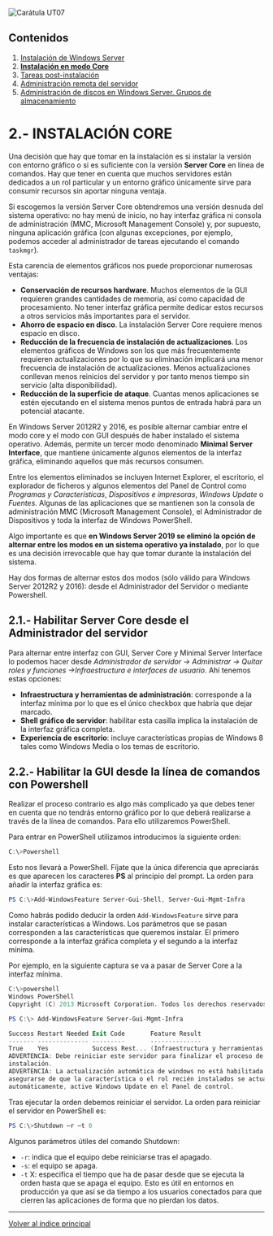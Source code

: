 ![Carátula UT07](imgs/caratula_ut07.png)

## Contenidos

1. [Instalación de Windows Server](01_instalación.md)
2. [**Instalación en modo Core**](02_instalación_core.md)
3. [Tareas post-instalación](03_postinstalación.md)
4. [Administración remota del servidor](04_admin_remota.md)
5. [Administración de discos en Windows Server. Grupos de almacenamiento](05_admin_discos.md)


# 2.- INSTALACIÓN CORE

Una decisión que hay que tomar en la instalación es si instalar la versión con entorno gráfico o si es suficiente con la versión **Server Core** en línea de comandos. Hay que tener en cuenta que muchos servidores están dedicados a un rol particular y un entorno gráfico únicamente sirve para consumir recursos sin aportar ninguna ventaja.  

Si escogemos la versión Server Core obtendremos una versión desnuda del sistema operativo: no hay menú de inicio, no hay interfaz gráfica ni consola de administración (MMC, Microsoft Management Console) y, por supuesto, ninguna aplicación gráfica (con algunas excepciones, por ejemplo, podemos acceder al administrador de tareas ejecutando el comando `taskmgr`).

Esta carencia de elementos gráficos nos puede proporcionar numerosas ventajas:

- **Conservación de recursos hardware**. Muchos elementos de la GUI requieren grandes cantidades de memoria, así como capacidad de procesamiento. No tener interfaz gráfica permite dedicar estos recursos a otros servicios más importantes para el servidor.
- **Ahorro de espacio en disco**. La instalación Server Core requiere menos espacio en disco.
- **Reducción de la frecuencia de instalación de actualizaciones**. Los elementos gráficos de Windows son los que más frecuentemente requieren actualizaciones por lo que su eliminación implicará una menor frecuencia de instalación de actualizaciones. Menos actualizaciones conllevan menos reinicios del servidor y por tanto menos tiempo sin servicio (alta disponibilidad).
- **Reducción de la superficie de ataque**. Cuantas menos aplicaciones se estén ejecutando en el sistema menos puntos de entrada habrá para un potencial atacante. 

En Windows Server 2012R2 y 2016, es posible alternar cambiar entre el modo core y el modo con GUI después de haber instalado el sistema operativo. Además, permite un tercer modo denominado **Minimal Server Interface**, que mantiene únicamente algunos elementos de la interfaz gráfica, eliminando aquellos que más recursos consumen.

Entre los elementos eliminados se incluyen Internet Explorer, el escritorio, el explorador de ficheros y algunos elementos del Panel de Control como *Programas y Características*, *Dispositivos e impresoras*, *Windows Update* o *Fuentes*. Algunas de las aplicaciones que se mantienen son la consola de administración MMC (Microsoft Management Console), el Administrador de Dispositivos y toda la interfaz de Windows PowerShell.

Algo importante es que **en Windows Server 2019 se eliminó la opción de alternar entre los modos en un sistema operativo ya instalado**, por lo que es una decisión irrevocable que hay que tomar durante la instalación del sistema.

Hay dos formas de alternar estos dos modos (sólo válido para Windows Server 2012R2 y 2016): desde el Administrador del Servidor o mediante Powershell.


## 2.1.- Habilitar Server Core desde el Administrador del servidor

Para alternar entre interfaz con GUI, Server Core y Minimal Server Interface lo podemos hacer desde *Administrador de servidor -> Administrar -> Quitar roles y funciones ->Infraestructura e interfaces de usuario*. Ahí tenemos estas opciones:

- **Infraestructura y herramientas de administración**: corresponde a la interfaz mínima por lo que es el único checkbox que habría que dejar marcado.
- **Shell gráfico de servidor**: habilitar esta casilla implica la instalación de la interfaz gráfica completa.
- **Experiencia de escritorio**: incluye características propias de Windows 8 tales como Windows Media o los temas de escritorio.
 

## 2.2.- Habilitar la GUI desde la línea de comandos con Powershell

Realizar el proceso contrario es algo más complicado ya que debes tener en cuenta que no tendrás entorno gráfico por lo que deberá realizarse a través de la línea de comandos.  Para ello utilizaremos PowerShell.

Para entrar en PowerShell utilizamos introducimos la siguiente orden:

```powershell
C:\>Powershell
```

Esto nos llevará a PowerShell. Fíjate que la única diferencia que apreciarás es que aparecen los caracteres **PS** al principio del prompt. La orden para añadir la interfaz gráfica es:

```powershell
PS C:\>Add-WindowsFeature Server-Gui-Shell, Server-Gui-Mgmt-Infra
```

Como habrás podido deducir la orden `Add-WindowsFeature` sirve para instalar características a Windows. Los parámetros que se pasan corresponden a las características que queremos instalar. El primero corresponde a la interfaz gráfica completa y el segundo a la interfaz mínima.

Por ejemplo, en la siguiente captura se va a pasar de Server Core a la interfaz mínima.

```powershell
C:\>powershell
Windows PowerShell
Copyright (C) 2013 Microsoft Corporation. Todos los derechos reservados.

PS C:\> Add-WindowsFeature Server-Gui-Mgmt-Infra

Success Restart Needed Exit Code       Feature Result
------- -------------- ---------       --------------
True    Yes            Success Rest... (Infraestructura y herramientas de adm...
ADVERTENCIA: Debe reiniciar este servidor para finalizar el proceso de
instalación.
ADVERTENCIA: La actualización automática de windows no está habilitada. Para
asegurarse de que la característica o el rol recién instalados se actualicen
automáticamente, active Windows Update en el Panel de control.
```

Tras ejecutar la orden debemos reiniciar el servidor. La orden para reiniciar el servidor en PowerShell es:

```powershell
PS C:\>Shutdown –r –t 0
```

Algunos parámetros útiles del comando Shutdown:

- `-r`: indica que el equipo debe reiniciarse tras el apagado.
- `-s`: el equipo se apaga.
- `-t` X: especifica el tiempo que ha de pasar desde que se ejecuta la orden hasta que se apaga el equipo. Esto es útil en entornos en producción ya que así se da tiempo a los usuarios conectados para que cierren las aplicaciones de forma que no pierdan los datos.




***
[Volver al índice principal](index_UT07.md)